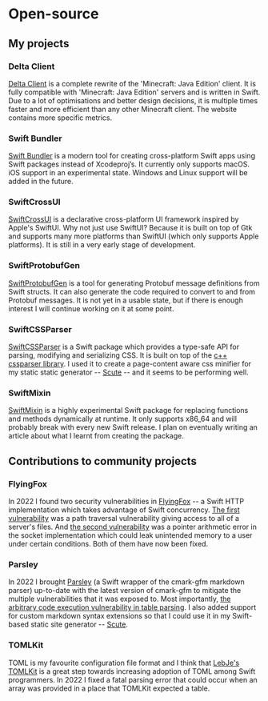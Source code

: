 # Open-source

## My projects

### Delta Client

[Delta Client](https://deltaclient.app) is a complete rewrite of the 'Minecraft: Java Edition' client. It is fully compatible with 'Minecraft: Java Edition' servers and is written in Swift. Due to a lot of optimisations and better design decisions, it is multiple times faster and more efficient than any other Minecraft client. The website contains more specific metrics.

### Swift Bundler

[Swift Bundler](https://github.com/stackotter/swift-bundler) is a modern tool for creating cross-platform Swift apps using Swift packages instead of Xcodeproj’s. It currently only supports macOS. iOS support in an experimental state. Windows and Linux support will be added in the future.

### SwiftCrossUI

[SwiftCrossUI](https://github.com/stackotter/swift-cross-ui) is a declarative cross-platform UI framework inspired by Apple's SwiftUI. Why not just use SwiftUI? Because it is built on top of Gtk and supports many more platforms than SwiftUI (which only supports Apple platforms). It is still in a very early stage of development.

### SwiftProtobufGen

[SwiftProtobufGen](https://github.com/stackotter/swift-protobuf-gen) is a tool for generating Protobuf message definitions from Swift structs. It can also generate the code required to convert to and from Protobuf messages. It is not yet in a usable state, but if there is enough interest I will continue working on it at some point.

### SwiftCSSParser

[SwiftCSSParser](https://github.com/stackotter/swift-css-parser) is a Swift package which provides a type-safe API for parsing, modifying and serializing CSS. It is built on top of the [c++ cssparser library](https://github.com/Sigil-Ebook/cssparser). I used it to create a page-content aware css minifier for my static static generator -- [Scute](https://github.com/stackotter/Scute) -- and it seems to be performing well.

### SwiftMixin

[SwiftMixin](https://github.com/stackotter/swift-mixin) is a highly experimental Swift package for replacing functions and methods dynamically at runtime. It only supports x86_64 and will probably break with every new Swift release. I plan on eventually writing an article about what I learnt from creating the package.

## Contributions to community projects

### FlyingFox

In 2022 I found two security vulnerabilities in [FlyingFox](https://github.com/swhitty/FlyingFox) -- a Swift HTTP implementation which takes advantage of Swift concurrency. [The first vulnerability](https://github.com/swhitty/FlyingFox/issues/24) was a path traversal vulnerability giving access to all of a server's files. And [the second vulnerability](https://github.com/swhitty/FlyingFox/issues/26) was a pointer arithmetic error in the socket implementation which could leak unintended memory to a user under certain conditions. Both of them have now been fixed.

### Parsley

In 2022 I brought [Parsley](https://github.com/loopwerk/Parsley) (a Swift wrapper of the cmark-gfm markdown parser) up-to-date with the latest version of cmark-gfm to mitigate the multiple vulnerabilities that it was exposed to. Most importantly, [the arbitrary code execution vulnerability in table parsing](https://github.com/github/cmark-gfm/security/advisories/GHSA-mc3g-88wq-6f4x). I also added support for custom markdown syntax extensions so that I could use it in my Swift-based static site generator -- [Scute](https://github.com/stackotter/Scute).

### TOMLKit

TOML is my favourite configuration file format and I think that [LebJe's TOMLKit](https://github.com/Lebje/TOMLKit) is a great step towards increasing adoption of TOML among Swift programmers. In 2022 I fixed a fatal parsing error that could occur when an array was provided in a place that TOMLKit expected a table. 


